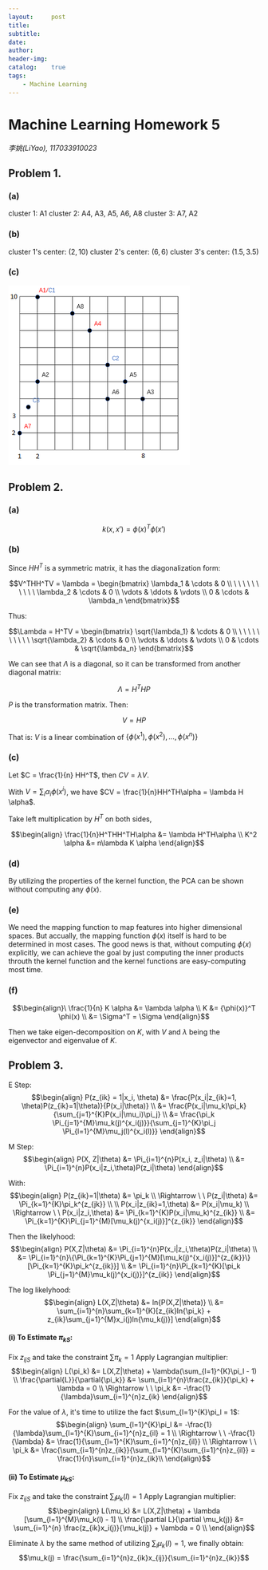 ```yaml
---
layout:     post
title:      
subtitle:   
date:       
author:     
header-img: 
catalog:    true
tags:
    - Machine Learning
---
```



# Machine Learning Homework 5

*李姚(LiYao), 117033910023*

## Problem 1.
### (a)
cluster 1: A1
cluster 2: A4, A3, A5, A6, A8
cluster 3: A7, A2

### (b)
cluster 1's center: $(2, 10)$
cluster 2's center: $(6, 6)$
cluster 3's center: $(1.5, 3.5)$

### (c)
![clusters](/img/mlhw5/mlhw5-clusters.png)

## Problem 2.
### (a)
$$k(x, x') = \phi(x)^T\phi(x')$$

### (b)
Since $HH^T$ is a symmetric matrix, it has the diagonalization form:

$$V^THH^TV = \lambda =
\begin{bmatrix}
\lambda_1 & \cdots & 0 \\
\ \ \ \ \ \ \ \ \ \ \lambda_2 & \cdots & 0 \\
\vdots & \ddots & \vdots \\
0      & \cdots & \lambda_n
\end{bmatrix}$$

Thus:

$$\Lambda = H^TV =
\begin{bmatrix}
\sqrt{\lambda_1} & \cdots & 0 \\
\ \ \ \ \ \ \ \ \ \ \sqrt{\lambda_2} & \cdots & 0 \\
\vdots & \ddots & \vdots \\
0      & \cdots & \sqrt{\lambda_n}
\end{bmatrix}$$

We can see that $\Lambda$ is a diagonal, so it can be transformed from another diagonal matrix:

$$\Lambda = H^THP$$

$P$ is the transformation matrix.
Then:

$$V = HP$$

That is: $V$ is a linear combination of $\{\phi(x^1), \phi(x^2), \dots, \phi(x^n)\}$

### (c)
Let $C = \frac{1}{n} HH^T$, then $CV = \lambda V$.

With $V = \sum_{i}\alpha_i\phi(x^i)$, we have $CV = \frac{1}{n}HH^TH\alpha = \lambda H \alpha$.

Take left multiplication by $H^T$ on both sides,

$$\begin{align}
\frac{1}{n}H^THH^TH\alpha &= \lambda H^TH\alpha \\
K^2 \alpha &= n\lambda K \alpha
\end{align}$$

### (d)
By utilizing the properties of the kernel function, the PCA can be shown without computing any $\phi(x)$.

### (e)
We need the mapping function to map features into higher dimensional spaces.
But accually, the mapping function $\phi(x)$ itself is hard to be determined in most cases.
The good news is that, without computing $\phi(x)$ explicitly, we can achieve the goal by just computing the inner products throuth the kernel function and the kernel functions are easy-computing most time.

### (f)
$$\begin{align}\
\frac{1}{n} K \alpha &= \lambda \alpha \\
K &= {\phi(x)}^T \phi(x) \\
&= \Sigma^T = \Sigma
\end{align}$$

Then we take eigen-decomposition on $K$, with $V$ and $\lambda$ being the eigenvector and eigenvalue of $K$.

## Problem 3.
E Step:
$$\begin{align}
P(z_{ik} = 1|x_i, \theta) &= \frac{P(x_i|z_{ik}=1, \theta)P(z_{ik}=1|\theta)}{P(x_i|\theta)} \\
&= \frac{P(x_i|\mu_k)\pi_k}{\sum_{j=1}^{K}P(x_i|\mu_i)\pi_j} \\
&= \frac{\pi_k \Pi_{j=1}^{M}\mu_k(j)^{x_i(j)}}{\sum_{j=1}^{K}\pi_j \Pi_{l=1}^{M}\mu_j(l)^{x_i(l)}}
\end{align}$$

M Step:
$$\begin{align}
P(X, Z|\theta) &= \Pi_{i=1}^{n}P(x_i, z_i|\theta) \\
&= \Pi_{i=1}^{n}P(x_i|z_i,\theta)P(z_i|\theta)
\end{align}$$

With:
$$\begin{align}
P(z_{ik}=1|\theta) &= \pi_k \\
\Rightarrow \ \ P(z_i|\theta) &= \Pi_{k=1}^{K}\pi_k^{z_{jk}} \\
\\
P(x_i|z_{ik}=1,\theta) &= P(x_i|\mu_k) \\
\Rightarrow \ \ P(x_i|z_i,\theta) &= \Pi_{k=1}^{K}P(x_i|\mu_k)^{z_{ik}} \\
&= \Pi_{k=1}^{K}\Pi_{j=1}^{M}[\mu_k(j)^{x_i(j)}]^{z_{ik}}
\end{align}$$

Then the likelyhood:
$$\begin{align}
P(X,Z|\theta) &= \Pi_{i=1}^{n}P(x_i|z_i,\theta)P(z_i|\theta) \\
&= \Pi_{i=1}^{n}\{\Pi_{k=1}^{K}\Pi_{j=1}^{M}[\mu_k(j)^{x_i(j)}]^{z_{ik}}\}[\Pi_{k=1}^{K}\pi_k^{z_{ik}}] \\
&= \Pi_{i=1}^{n}\Pi_{k=1}^{K}[\pi_k \Pi_{j=1}^{M}\mu_k(j)^{x_i(j)}]^{z_{ik}}
\end{align}$$

The log likelyhood:
$$\begin{align}
L(X,Z|\theta) &= ln{P(X,Z|\theta)} \\
&= \sum_{i=1}^{n}\sum_{k=1}^{K}[z_{ik}ln{\pi_k} + z_{ik}\sum_{j=1}^{M}x_i(j)ln{\mu_k(j)}]
\end{align}$$

#### (i) To Estimate $\pi_{kS}$:
Fix $z_{ijS}$ and take the constraint $\sum\pi_k = 1$
Apply Lagrangian multiplier:
$$\begin{align}
L(\pi_k) &= L(X,Z|\theta) + \lambda(\sum_{l=1}^{K}\pi_l - 1) \\
\frac{\partial{L}}{\partial{\pi_k}} &= \sum_{i=1}^{n}\frac{z_{ik}}{\pi_k} + \lambda = 0 \\
\Rightarrow \ \ \pi_k &= -\frac{1}{\lambda}\sum_{i=1}^{n}z_{ik}
\end{align}$$

For the value of $\lambda$, it's time to utilize the fact $\sum_{l=1}^{K}\pi_l = 1$:
$$\begin{align}
\sum_{l=1}^{K}\pi_l &= -\frac{1}{\lambda}\sum_{l=1}^{K}\sum_{i=1}^{n}z_{il} = 1 \\
\Rightarrow \ \ -\frac{1}{\lambda} &= \frac{1}{\sum_{l=1}^{K}\sum_{i=1}^{n}z_{il}} \\
\Rightarrow \ \ \pi_k &= \frac{\sum_{i=1}^{n}z_{ik}}{\sum_{l=1}^{K}\sum_{i=1}^{n}z_{il}} = \frac{1}{n}\sum_{i=1}^{n}z_{ik}\\
\end{align}$$

#### (ii) To Estimate $\mu_{kS}$:
Fix $z_{ijS}$ and take the constraint $\sum_{l}\mu_k(l) = 1$
Apply Lagrangian multiplier:
$$\begin{align}
L(\mu_k) &= L(X,Z|\theta) + \lambda [\sum_{l=1}^{M}\mu_k(l) - 1] \\
\frac{\partial L}{\partial \mu_k(j)} &= \sum_{i=1}^{n} \frac{z_{ik}x_i(j)}{\mu_k(j)} + \lambda = 0 \\
\end{align}$$

Eliminate $\lambda$ by the same method of utilizing $\sum_{l}\mu_k(l) = 1$, we finally obtain:
$$\mu_k(j) = \frac{\sum_{i=1}^{n}z_{ik}x_{ij}}{\sum_{i=1}^{n}z_{ik}}$$
